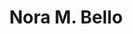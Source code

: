 ---
first_name: Nora M.
last_name: Bello
title: Nora M. Bello
role: Area Statistician
organizations:
- name: USDA Agricultural Research Service
  url: https://www.ars.usda.gov/
education:
  courses:
  - course: PhD Animal Science
    institution: Michigan State University
    year: 2010
  - course: MS Applied Statistics
    institution: Michigan State University
    year: 2008
  - course: MS Animal Science
    institution: Michigan State University
    year: 2006
  - course: DVM
    institution: Catholic University of Cordoba, Argentina
social:
- icon: envelope
  icon_pack: fas
  link: mailto:nora.bello@usda.gov
- icon: globe
  icon_pack: fas
  link: https://www.ars.usda.gov/northeast-area/people/nora-m-bello/
- icon: google-scholar
  icon_pack: ai
  link: https://scholar.google.com/citations?user=J70khoAAAAAJ&hl=en&oi=ao
- icon: linkedin
  icon_pack: fab
  link: https://www.linkedin.com/in/norabello/
user_groups:
- Heads
superuser: no
---